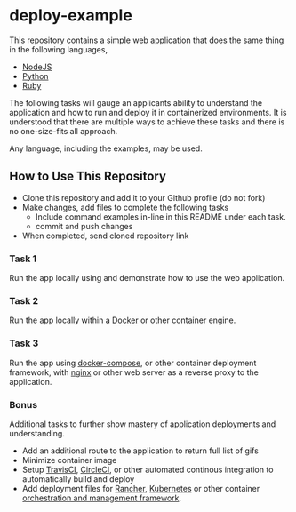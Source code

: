 # deploy-example

This repository contains a simple web application that does the same thing in the following languages,

- [NodeJS](https://nodejs.org/en/)
- [Python](https://www.python.org/)
- [Ruby](https://www.ruby-lang.org)

The following tasks will gauge an applicants ability to understand the application and how to run and deploy it in containerized environments. It is understood that there are multiple ways to achieve these tasks and there is no one-size-fits all approach.

Any language, including the examples, may be used.

## How to Use This Repository

- Clone this repository and add it to your Github profile (do not fork)
- Make changes, add files to complete the following tasks
  - Include command examples in-line in this README under each task.
  - commit and push changes
- When completed, send cloned repository link

### Task 1

Run the app locally using and demonstrate how to use the web application.

### Task 2

Run the app locally within a [Docker](https://docs.docker.com/engine/) or other container engine.

### Task 3

Run the app using [docker-compose](https://docs.docker.com/compose/), or other container deployment framework, with [nginx](https://docs.docker.com/compose/) or other web server as a reverse proxy to the application.

### Bonus

Additional tasks to further show mastery of application deployments and understanding.

- Add an additional route to the application to return full list of gifs
- Minimize container image
- Setup [TravisCI](https://travis-ci.org), [CircleCI](https://circleci.com), or other automated continous integration to automatically build and deploy
- Add deployment files for [Rancher](http://rancher.com), [Kubernetes](https://kubernetes.io) or other container [orchestration and management framework](https://github.com/cncf/landscape).
